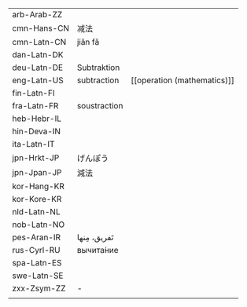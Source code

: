 | | | |
|-|-|-|
| arb-Arab-ZZ |  |  |
| cmn-Hans-CN | 减法 |  |
| cmn-Latn-CN | jiǎn fǎ |  |
| dan-Latn-DK |  |  |
| deu-Latn-DE | Subtraktion |  |
| eng-Latn-US | subtraction | [[operation (mathematics)]] |
| fin-Latn-FI |  |  |
| fra-Latn-FR | soustraction |  |
| heb-Hebr-IL |  |  |
| hin-Deva-IN |  |  |
| ita-Latn-IT |  |  |
| jpn-Hrkt-JP | げんぽう |  |
| jpn-Jpan-JP | 減法 |  |
| kor-Hang-KR |  |  |
| kor-Kore-KR |  |  |
| nld-Latn-NL |  |  |
| nob-Latn-NO |  |  |
| pes-Aran-IR | تَفریق، مِنها |  |
| rus-Cyrl-RU | вычита́ние |  |
| spa-Latn-ES |  |  |
| swe-Latn-SE |  |  |
| zxx-Zsym-ZZ | - |  |
|  |  |  |
